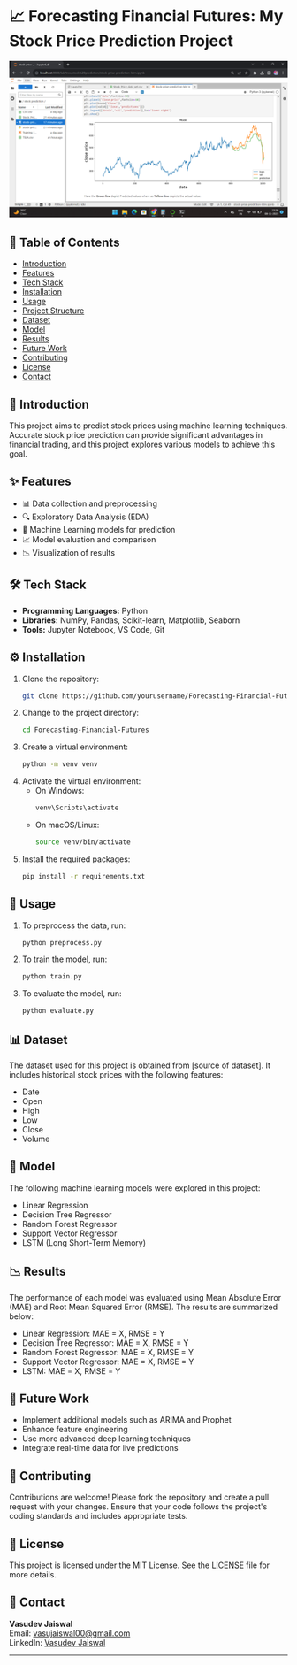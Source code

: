 # 📈 Forecasting Financial Futures: My Stock Price Prediction Project

![Stock Price Prediction](https://github.com/VasudevJaiswal/Forecasting-Financial-Futures-My-Stock-Price-Prediction-Project/blob/main/stock_price_prediction_screenshot.png?raw=true)

## 📑 Table of Contents
- [Introduction](#introduction)
- [Features](#features)
- [Tech Stack](#tech-stack)
- [Installation](#installation)
- [Usage](#usage)
- [Project Structure](#project-structure)
- [Dataset](#dataset)
- [Model](#model)
- [Results](#results)
- [Future Work](#future-work)
- [Contributing](#contributing)
- [License](#license)
- [Contact](#contact)

## 🌟 Introduction
This project aims to predict stock prices using machine learning techniques. Accurate stock price prediction can provide significant advantages in financial trading, and this project explores various models to achieve this goal.

## ✨ Features
- 📊 Data collection and preprocessing
- 🔍 Exploratory Data Analysis (EDA)
- 🤖 Machine Learning models for prediction
- 📈 Model evaluation and comparison
- 📉 Visualization of results

## 🛠️ Tech Stack
- **Programming Languages:** Python
- **Libraries:** NumPy, Pandas, Scikit-learn, Matplotlib, Seaborn
- **Tools:** Jupyter Notebook, VS Code, Git

## ⚙️ Installation
1. Clone the repository:
    ```sh
    git clone https://github.com/yourusername/Forecasting-Financial-Futures.git
    ```
2. Change to the project directory:
    ```sh
    cd Forecasting-Financial-Futures
    ```
3. Create a virtual environment:
    ```sh
    python -m venv venv
    ```
4. Activate the virtual environment:
    - On Windows:
      ```sh
      venv\Scripts\activate
      ```
    - On macOS/Linux:
      ```sh
      source venv/bin/activate
      ```
5. Install the required packages:
    ```sh
    pip install -r requirements.txt
    ```

## 🚀 Usage
1. To preprocess the data, run:
    ```sh
    python preprocess.py
    ```
2. To train the model, run:
    ```sh
    python train.py
    ```
3. To evaluate the model, run:
    ```sh
    python evaluate.py
    ```

## 📊 Dataset
The dataset used for this project is obtained from [source of dataset]. It includes historical stock prices with the following features:
- Date
- Open
- High
- Low
- Close
- Volume

## 🤖 Model
The following machine learning models were explored in this project:
- Linear Regression
- Decision Tree Regressor
- Random Forest Regressor
- Support Vector Regressor
- LSTM (Long Short-Term Memory)

## 📉 Results
The performance of each model was evaluated using Mean Absolute Error (MAE) and Root Mean Squared Error (RMSE). The results are summarized below:
- Linear Regression: MAE = X, RMSE = Y
- Decision Tree Regressor: MAE = X, RMSE = Y
- Random Forest Regressor: MAE = X, RMSE = Y
- Support Vector Regressor: MAE = X, RMSE = Y
- LSTM: MAE = X, RMSE = Y

## 🚀 Future Work
- Implement additional models such as ARIMA and Prophet
- Enhance feature engineering
- Use more advanced deep learning techniques
- Integrate real-time data for live predictions

## 🤝 Contributing
Contributions are welcome! Please fork the repository and create a pull request with your changes. Ensure that your code follows the project's coding standards and includes appropriate tests.

## 📄 License
This project is licensed under the MIT License. See the [LICENSE](LICENSE) file for more details.

## 📧 Contact
**Vasudev Jaiswal**  
Email: [vasujaiswal00@gmail.com](mailto:vasujaiswal00@gmail.com)  
LinkedIn: [Vasudev Jaiswal](https://www.linkedin.com/in/vasudev-jaiswal)

---

